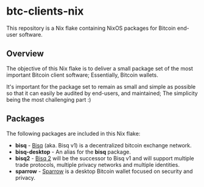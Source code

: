 # btc-clients-nix

This repository is a Nix flake containing NixOS packages for Bitcoin end-user software.

## Overview

The objective of this Nix flake is to deliver a small package set of the most important Bitcoin client software; Essentially, Bitcoin wallets.

It's important for the package set to remain as small and simple as possible so that it can easily be audited by end-users, and maintained; The simplicity being the most challenging part :)

## Packages

The following packages are included in this Nix flake:

- **bisq** - [Bisq](https://github.com/bisq-network) (aka. Bisq v1) is a decentralized bitcoin exchange network.
- **bisq-desktop** - An alias for the **bisq** package.
- **bisq2** - [Bisq 2](https://github.com/bisq-network/bisq2) will be the successor to Bisq v1 and will support multiple trade protocols, multiple privacy networks and multiple identities.
- **sparrow** - [Sparrow](https://github.com/sparrowwallet) is a desktop Bitcoin wallet focused on security and privacy.
